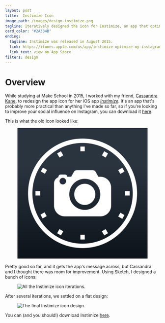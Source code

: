 ```yaml
---
layout: post
title:  Instimize Icon
image_path: /images/design-instimize.png
tagline: Iteratively designed the icon for Instimize, an app that optimizes your social media presence
card_color: "#2A334B"
ending:
  tagline: Instimize was released in August 2015.
  link: https://itunes.apple.com/us/app/instimize-optimize-my-instagram/id1027067170?mt=8
  link_text: view on App Store
filters: design 
---
```


# Overview

While studying at Make School in 2015, I worked with my friend, [Cassandra Kane][ck-github], to redesign the app icon for her iOS app *[Instimize][instimize-link]*. It's an app that's probably more practical than anything I've made so far, so if you're looking to improve your social influence on Instagram, you can download it [here][instimize-link].

This is what the old icon looked like:

<figure>
    <img class="responsive-icon" src="/images/designs/instimize/instimize-old.png" alt="The old Instimize icon.">
</figure>

Pretty good so far, and it gets the app's message across, but Cassandra and I thought there was room for improvement. Using Sketch, I designed a bunch of icons:

<figure class="lazyload">
    <img class="lazyload" data-src="/images/designs/instimize/instimize-designs.png" alt="All the Instimize icon iterations.">
</figure>

After several iterations, we settled on a flat design:

<figure class="lazyload">
    <img class="responsive-icon lazyload" data-src="/images/designs/instimize/instimize-final.png" alt="The final Instimize icon design.">
</figure>

You can (and you should!) download Instimize [here][instimize-link].

[ck-github]:      https://github.com/cassandrakane
[instimize-link]: https://itunes.apple.com/us/app/instimize-optimize-my-instagram/id1027067170?mt=8
